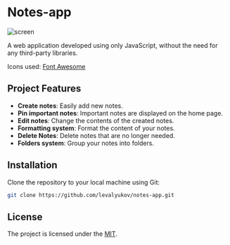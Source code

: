 # Notes-app

![screen](https://sun9-47.userapi.com/impg/pH90X3YDArG4-oMqfFrcWy23TC2ymWqnO3it0g/IV5cgebUYak.jpg?size=1280x720&quality=95&sign=627a4bb34268983ba833a3dea0311ca3&type=album)

A web application developed using only JavaScript, without the need for any third-party libraries.

Icons used: [Font Awesome](https://github.com/FortAwesome/Font-Awesome)

## Project Features

- **Create notes**: Easily add new notes.
- **Pin important notes**: Important notes are displayed on the home page.
- **Edit notes**: Change the contents of the created notes.
- **Formatting system**: Format the content of your notes.
- **Delete Notes**: Delete notes that are no longer needed.
- **Folders system**: Group your notes into folders.

## Installation

Clone the repository to your local machine using Git:

```Bash
git clone https://github.com/levalyukov/notes-app.git
```

## License

The project is licensed under the [MIT](license).